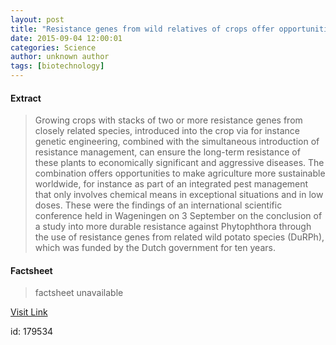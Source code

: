 ```yaml
---
layout: post
title: "Resistance genes from wild relatives of crops offer opportunities for more sustainable agriculture worldwide"
date: 2015-09-04 12:00:01
categories: Science
author: unknown author
tags: [biotechnology]
---
```



#### Extract
>Growing crops with stacks of two or more resistance genes from closely related species, introduced into the crop via for instance genetic engineering, combined with the simultaneous introduction of resistance management, can ensure the long-term resistance of these plants to economically significant and aggressive diseases. The combination offers opportunities to make agriculture more sustainable worldwide, for instance as part of an integrated pest management that only involves chemical means in exceptional situations and in low doses. These were the findings of an international scientific conference held in Wageningen on 3 September on the conclusion of a study into more durable resistance against Phytophthora through the use of resistance genes from related wild potato species (DuRPh), which was funded by the Dutch government for ten years.

#### Factsheet
>factsheet unavailable

[Visit Link](http://phys.org/news/2015-09-resistance-genes-wild-relatives-crops.html)

id:  179534
